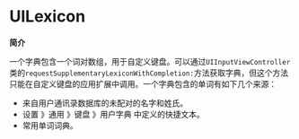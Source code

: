 # UILexicon

**简介**

一个字典包含一个词对数组，用于自定义键盘。可以通过`UIInputViewController`类的`requestSupplementaryLexiconWithCompletion:`方法获取字典，但这个方法只能在自定义键盘的应用扩展中调用。一个字典包含的单词有如下几个来源：

* 来自用户通讯录数据库的未配对的名字和姓氏。
* 设置 》通用 》键盘 》用户字典 中定义的快捷文本。
* 常用单词词典。